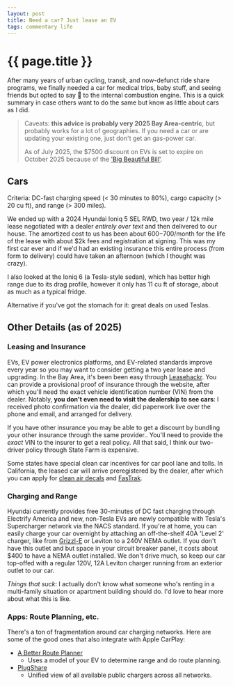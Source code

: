 ```yaml
---
layout: post
title: Need a car? Just lease an EV
tags: commentary life
---
```


# {{ page.title }}

After many years of urban cycling, transit, and now-defunct ride share programs,
we finally needed a car for medical trips, baby stuff, and seeing friends but
opted to say 🙅 to the internal combustion engine. This is a quick summary in
case others want to do the same but know as little about cars as I did.

> Caveats: **this advice is probably very 2025 Bay Area-centric**, but probably
> works for a lot of geographies. If you need a car or are updating your existing
> one, just don't get an gas-power car.
>
> As of July 2025, the $7500 discount on EVs is set to expire on October 2025
> because of the ['Big Beautiful Bill'][bbb].

[bbb]: https://leasehackr.com/blog/2025/7/18/ev-discounts-deepen-after-big-beautiful-bill-passes

## Cars

Criteria: DC-fast charging speed (< 30 minutes to 80%), cargo capacity (> 20 cu
ft), and range (> 300 miles).

We ended up with a 2024 Hyundai Ioniq 5 SEL RWD, two year / 12k mile lease
negotiated with a dealer *entirely over text* and then delivered to our
house. The amortized cost to us has been about $600-$700/month for the life of
the lease with about $2k fees and registration at signing. This was my first car
ever and if we'd had an existing insurance this entire process (from form to
delivery) could have taken an afternoon (which I thought was crazy).

I also looked at the Ioniq 6 (a Tesla-style sedan), which has better high range
due to its drag profile, however it only has 11 cu ft of storage, about as much
as a typical fridge.

Alternative if you've got the stomach for it: great deals on used Teslas.

## Other Details (as of 2025)

### Leasing and Insurance

EVs, EV power electronics platforms, and EV-related standards improve every year
so you may want to consider getting a two year lease and upgrading. In the Bay
Area, it's been been easy through [Leasehackr](https://leasehackr.com). You can
provide a provisional proof of insurance through the website, after which you'll
need the exact vehicle identification number (VIN) from the dealer. Notably,
**you don't even need to visit the dealership to see cars**: I received photo
confirmation via the dealer, did paperwork live over the phone and email, and
arranged for delivery.

If you have other insurance you may be able to get a discount by bundling your
other insurance through the same provider.. You'll need to provide the *exact*
VIN to the insurer to get a real policy. All that said, I think our two-driver
policy through State Farm is expensive.

Some states have special clean car incentives for car pool lane and tolls. In
California, the leased car will arrive preregistered by the dealer, after which
you can apply for [clean air decals][decals] and [FasTrak][fastrak].

### Charging and Range

Hyundai currently provides free 30-minutes of DC fast charging through Electrify
America and new, non-Tesla EVs are newly compatible with Tesla's Supercharger
network via the NACS standard. If you're at home, you can easily charge your car
overnight by attaching an off-the-shelf 40A 'Level 2' charger, like from
[Grizzl-E][grizzle] or Leviton to a 240V NEMA outlet. If you don't have this
outlet and but space in your circuit breaker panel, it costs about $400 to have
a NEMA outlet installed. We don't drive much, so keep our car top-offed with a
regular 120V, 12A Leviton charger running from an exterior outlet to our car.

*Things that suck*: I actually don't know what someone who's renting in a
multi-family situation or apartment building should do. I'd love to hear more
about what this is like.

### Apps: Route Planning, etc.

There's a ton of fragmentation around car charging networks. Here are some of
the good ones that also integrate with Apple CarPlay:

* [A Better Route Planner](https://abetterrouteplanner.com)
  - Uses a model of your EV to determine range and do route planning.
* [PlugShare](https://www.plugshare.com)
  - Unified view of all available public chargers across all networks.

[fastrak]: https://www.bayareafastrak.org/en/help/clean-air-vehicles-guide.shtml
[decals]: https://www.dmv.ca.gov/portal/vehicle-registration/license-plates-decals-and-placards/clean-air-vehicle-decals-for-using-carpool-lanes/
[rolldown]: https://www.reddit.com/r/electricvehicles/comments/u8enlo/i_did_rolldown_testing_on_the_ioniq_5_to_create/
[nacs]: https://en.wikipedia.org/wiki/North_American_Charging_System
[grizzle]: https://grizzl-e.com/products/grizzl-e-mini/
[pge]: https://www.pge.com/en/account/rate-plans/find-your-best-rate-plan/electric-vehicles.html#evResRates
